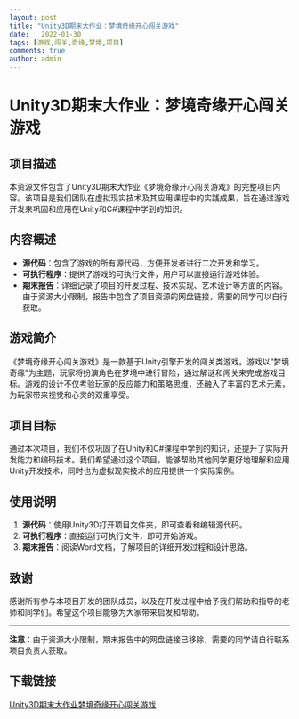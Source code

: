 ```yaml
---
layout: post
title: "Unity3D期末大作业：梦境奇缘开心闯关游戏"
date:   2022-01-30
tags: [游戏,闯关,奇缘,梦境,项目]
comments: true
author: admin
---
```

# Unity3D期末大作业：梦境奇缘开心闯关游戏

## 项目描述

本资源文件包含了Unity3D期末大作业《梦境奇缘开心闯关游戏》的完整项目内容。该项目是我们团队在虚拟现实技术及其应用课程中的实践成果，旨在通过游戏开发来巩固和应用在Unity和C#课程中学到的知识。

## 内容概述

- **源代码**：包含了游戏的所有源代码，方便开发者进行二次开发和学习。
- **可执行程序**：提供了游戏的可执行文件，用户可以直接运行游戏体验。
- **期末报告**：详细记录了项目的开发过程、技术实现、艺术设计等方面的内容。由于资源大小限制，报告中包含了项目资源的网盘链接，需要的同学可以自行获取。

## 游戏简介

《梦境奇缘开心闯关游戏》是一款基于Unity引擎开发的闯关类游戏。游戏以“梦境奇缘”为主题，玩家将扮演角色在梦境中进行冒险，通过解谜和闯关来完成游戏目标。游戏的设计不仅考验玩家的反应能力和策略思维，还融入了丰富的艺术元素，为玩家带来视觉和心灵的双重享受。

## 项目目标

通过本次项目，我们不仅巩固了在Unity和C#课程中学到的知识，还提升了实际开发能力和编码技术。我们希望通过这个项目，能够帮助其他同学更好地理解和应用Unity开发技术，同时也为虚拟现实技术的应用提供一个实际案例。

## 使用说明

1. **源代码**：使用Unity3D打开项目文件夹，即可查看和编辑源代码。
2. **可执行程序**：直接运行可执行文件，即可开始游戏。
3. **期末报告**：阅读Word文档，了解项目的详细开发过程和设计思路。

## 致谢

感谢所有参与本项目开发的团队成员，以及在开发过程中给予我们帮助和指导的老师和同学们。希望这个项目能够为大家带来启发和帮助。

---

**注意**：由于资源大小限制，期末报告中的网盘链接已移除，需要的同学请自行联系项目负责人获取。

## 下载链接

[Unity3D期末大作业梦境奇缘开心闯关游戏](https://pan.quark.cn/s/e52625fdf30e)